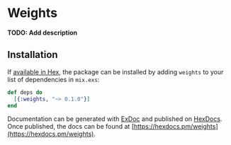# Weights

**TODO: Add description**

## Installation

If [available in Hex](https://hex.pm/docs/publish), the package can be installed
by adding `weights` to your list of dependencies in `mix.exs`:

```elixir
def deps do
  [{:weights, "~> 0.1.0"}]
end
```

Documentation can be generated with [ExDoc](https://github.com/elixir-lang/ex_doc)
and published on [HexDocs](https://hexdocs.pm). Once published, the docs can
be found at [https://hexdocs.pm/weights](https://hexdocs.pm/weights).


